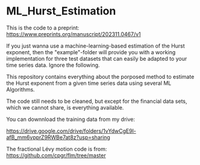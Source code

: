 # ML_Hurst_Estimation
This is the code to a preprint: https://www.preprints.org/manuscript/202311.0467/v1

If you just wanna use a machine-learning-based estimation of the Hurst exponent, then the "example"-folder will provide you with a working implementation for three test datasets that can easily be adapted to your time series data. Ignore the following.

This repository contains everything about the porposed method to estimate the Hurst exponent from a given time series data using several ML Algorithms.

The code still needs to be cleaned, but except for the financial data sets, which we cannot share, is everything available.

You can downnload the training data from my drive:

https://drive.google.com/drive/folders/1vYdwCgE9l-afB_mm6vpprZ9RWBe7at8z?usp=sharing

The fractional Lévy motion code is from:
https://github.com/cpgr/flm/tree/master


